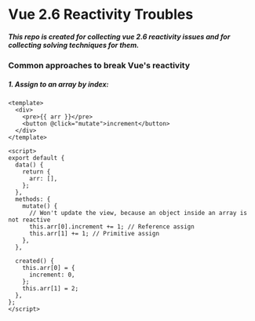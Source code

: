 #  Vue 2.6 Reactivity Troubles
##### *This repo is created for collecting vue 2.6 reactivity issues and for collecting solving techniques for them.* 



### Common approaches to break Vue's reactivity

##### 1. Assign to an array by index:
```vue
<template>
  <div>
    <pre>{{ arr }}</pre>
    <button @click="mutate">increment</button>
  </div>
</template>

<script>
export default {
  data() {
    return {
      arr: [],
    };
  },
  methods: {
    mutate() {
      // Won't update the view, because an object inside an array is not reactive
      this.arr[0].increment += 1; // Reference assign
      this.arr[1] += 1; // Primitive assign
    },
  },

  created() {
    this.arr[0] = {
      increment: 0,
    };
    this.arr[1] = 2;
  },
};
</script>

```
